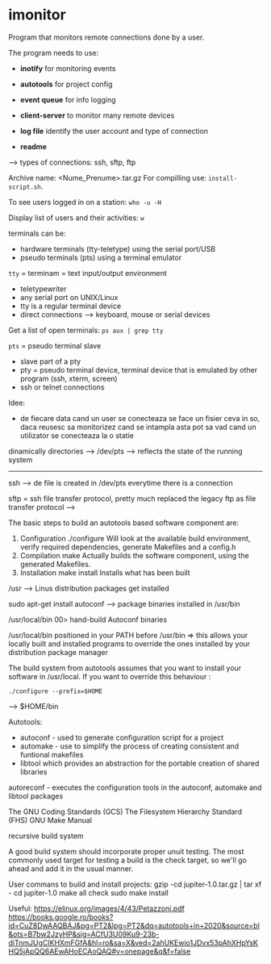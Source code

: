 # imonitor
Program that monitors remote connections done by a user.

The program needs to use:

* **inotify** for monitoring events
* **autotools** for project config
* **event queue** for info logging
* **client-server** to monitor many remote devices

* **log file** identify the user account and type of connection
* **readme**

--> types of connections: ssh, sftp, ftp

Archive name: <Nume_Prenume>.tar.gz
For compilling use: `install-script.sh`.

To see users logged in on a station:
`who -u -H`

Display list of users and their activities:
`w`

terminals can be:
* hardware terminals (tty-teletype) using the serial port/USB
* pseudo terminals (pts) using a terminal emulator

`tty`
= terminam = text input/output environment
- teletypewriter
- any serial port on UNIX/Linux
- tty is a regular terminal device
- direct connections --> keyboard, mouse or serial devices

Get a list of open terminals:
`ps aux | grep tty`

`pts`
= pseudo terminal slave
- slave part of a pty
- pty = pseudo terminal device, terminal device that is emulated by other program (ssh, xterm, screen)
- ssh or telnet connections


Idee:
- de fiecare data cand un user se conecteaza se face un fisier ceva in so, daca reusesc sa monitorizez cand se intampla asta pot sa vad cand un utilizator se conecteaza la o statie

dinamically directories --> /dev/pts
--> reflects the state of the running system

-----------------------------------------------------------------

ssh
--> de file is created in /dev/pts everytime there is a connection

sftp = ssh file transfer protocol, pretty much replaced the legacy ftp as file transfer protocol
--> 

The basic steps to build an autotools based software component are:
1. Configuration
./configure
Will look at the available build environment, verify required dependencies, generate
Makefiles and a config.h
2. Compilation
make
Actually builds the software component, using the generated Makefiles.
3. Installation
make install
Installs what has been built

/usr --> Linus distribution packages get installed

sudo apt-get install autoconf --> package binaries installed in /usr/bin

/usr/local/bin 00> hand-build Autoconf binaries

/usr/local/bin positioned in your PATH before /usr/bin => this allows your locally built and installed programs to override the ones installed by your distribution package manager

The build system from autotools assumes that you want to install your software in /usr/local. If you want to override this behaviour :

`./configure --prefix=$HOME`

--> $HOME/bin

Autotools:

* autoconf - used to generate configuration script for a project
* automake - use to simplify the process of creating consistent and funtional makefiles
* libtool which provides an abstraction for the portable creation of shared libraries


autoreconf - executes the configuration tools in the autoconf, automake and libtool packages

The GNU Coding Standards (GCS)
The Filesystem Hierarchy Standard (FHS)
GNU Make Manual

recursive build system

A good build system should incorporate proper unuit testing. The most commonly used target for testing a build is the check target, so we'll go ahead and add it in the usual manner.

User commans to build and install projects:
gzip -cd jupiter-1.0.tar.gz | tar xf -
cd jupiter-1.0
make all check
sudo make install


Useful:
https://elinux.org/images/4/43/Petazzoni.pdf
https://books.google.ro/books?id=CuZ8DwAAQBAJ&pg=PT2&lpg=PT2&dq=autotools+in+2020&source=bl&ots=B7bw2JzyHP&sig=ACfU3U09Ku9-23b-diTnmJUgCIKHXmFGfA&hl=ro&sa=X&ved=2ahUKEwio1JDvx53pAhXHpYsKHQ5jApQQ6AEwAHoECAoQAQ#v=onepage&q&f=false